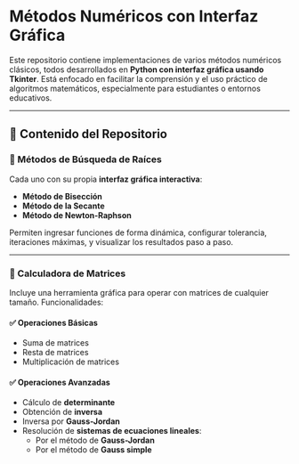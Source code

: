# Métodos Numéricos con Interfaz Gráfica

Este repositorio contiene implementaciones de varios métodos numéricos clásicos, todos desarrollados en **Python con interfaz gráfica usando Tkinter**. Está enfocado en facilitar la comprensión y el uso práctico de algoritmos matemáticos, especialmente para estudiantes o entornos educativos.

---

## 📌 Contenido del Repositorio

### 🔢 Métodos de Búsqueda de Raíces

Cada uno con su propia **interfaz gráfica interactiva**:

- **Método de Bisección**
- **Método de la Secante**
- **Método de Newton-Raphson**

Permiten ingresar funciones de forma dinámica, configurar tolerancia, iteraciones máximas, y visualizar los resultados paso a paso.

---

### 🧮 Calculadora de Matrices

Incluye una herramienta gráfica para operar con matrices de cualquier tamaño. Funcionalidades:

#### ✅ Operaciones Básicas
- Suma de matrices
- Resta de matrices
- Multiplicación de matrices

#### ✅ Operaciones Avanzadas
- Cálculo de **determinante**
- Obtención de **inversa**
- Inversa por **Gauss-Jordan**
- Resolución de **sistemas de ecuaciones lineales**:
  - Por el método de **Gauss-Jordan**
  - Por el método de **Gauss simple**

